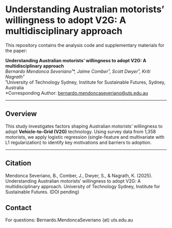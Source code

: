 # Understanding Australian motorists’ willingness to adopt V2G: A multidisciplinary approach

This repository contains the analysis code and supplementary materials for the paper:

**Understanding Australian motorists’ willingness to adopt V2G: A multidisciplinary approach**  
*Bernardo Mendonca Severiano¹\*, Jaime Comber¹, Scott Dwyer¹, Kriti Nagrath¹*  
¹University of Technology Sydney, Institute for Sustainable Futures, Sydney, Australia  
\*Corresponding Author: [bernardo.mendoncaseveriano@uts.edu.au](mailto:bernardo.mendoncaseveriano@uts.edu.au)

---

## Overview
This study investigates factors shaping Australian motorists’ willingness to adopt **Vehicle-to-Grid (V2G)** technology. Using survey data from 1,358 motorists, we apply logistic regression (single-feature and multivariate with L1 regularization) to identify key motivations and barriers to adoption.

---

## Citation
Mendonca Severiano, B., Comber, J., Dwyer, S., & Nagrath, K. (2025). Understanding Australian motorists’ willingness to adopt V2G: A multidisciplinary approach. University of Technology Sydney, Institute for Sustainable Futures. (DOI pending)

## Contact
For questions: Bernardo.MendoncaSeveriano (at) uts.edu.au